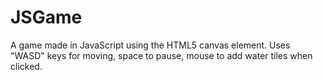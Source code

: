 # JSGame
A game made in JavaScript using the HTML5 canvas element.
Uses "WASD" keys for moving, space to pause, mouse to add water tiles when clicked.
